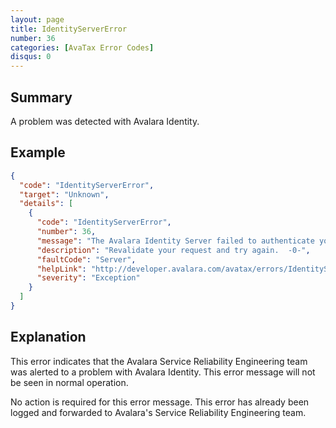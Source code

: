 ```yaml
---
layout: page
title: IdentityServerError
number: 36
categories: [AvaTax Error Codes]
disqus: 0
---
```


## Summary

A problem was detected with Avalara Identity.

## Example

```json
{
  "code": "IdentityServerError",
  "target": "Unknown",
  "details": [
    {
      "code": "IdentityServerError",
      "number": 36,
      "message": "The Avalara Identity Server failed to authenticate your request.",
      "description": "Revalidate your request and try again.  -0-",
      "faultCode": "Server",
      "helpLink": "http://developer.avalara.com/avatax/errors/IdentityServerError",
      "severity": "Exception"
    }
  ]
}
```

## Explanation

This error indicates that the Avalara Service Reliability Engineering team was alerted to a problem with Avalara Identity.  This error message will not be seen in normal operation.

No action is required for this error message.  This error has already been logged and forwarded to Avalara's Service Reliability Engineering team.
